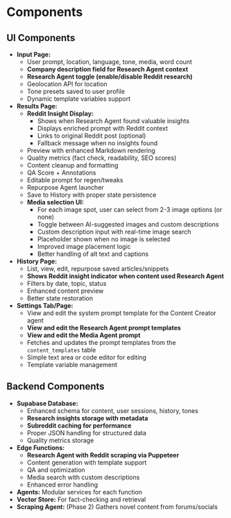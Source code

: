 # Components

## UI Components
- **Input Page:**
  - User prompt, location, language, tone, media, word count
  - **Company description field for Research Agent context**
  - **Research Agent toggle (enable/disable Reddit research)**
  - Geolocation API for location
  - Tone presets saved to user profile
  - Dynamic template variables support
- **Results Page:**
  - **Reddit Insight Display:**
    - Shows when Research Agent found valuable insights
    - Displays enriched prompt with Reddit context
    - Links to original Reddit post (optional)
    - Fallback message when no insights found
  - Preview with enhanced Markdown rendering
  - Quality metrics (fact check, readability, SEO scores)
  - Content cleanup and formatting
  - QA Score + Annotations
  - Editable prompt for regen/tweaks
  - Repurpose Agent launcher
  - Save to History with proper state persistence
  - **Media selection UI:** 
    - For each image spot, user can select from 2-3 image options (or none)
    - Toggle between AI-suggested images and custom descriptions
    - Custom description input with real-time image search
    - Placeholder shown when no image is selected
    - Improved image placement logic
    - Better handling of alt text and captions
- **History Page:**
  - List, view, edit, repurpose saved articles/snippets
  - **Shows Reddit insight indicator when content used Research Agent**
  - Filters by date, topic, status
  - Enhanced content preview
  - Better state restoration
- **Settings Tab/Page:**
  - View and edit the system prompt template for the Content Creator agent
  - **View and edit the Research Agent prompt templates**
  - **View and edit the Media Agent prompt**
  - Fetches and updates the prompt templates from the `content_templates` table
  - Simple text area or code editor for editing
  - Template variable management

## Backend Components
- **Supabase Database:** 
  - Enhanced schema for content, user sessions, history, tones
  - **Research insights storage with metadata**
  - **Subreddit caching for performance**
  - Proper JSON handling for structured data
  - Quality metrics storage
- **Edge Functions:** 
  - **Research Agent with Reddit scraping via Puppeteer**
  - Content generation with template support
  - QA and optimization
  - Media search with custom descriptions
  - Enhanced error handling
- **Agents:** Modular services for each function
- **Vector Store:** For fact-checking and retrieval
- **Scraping Agent:** (Phase 2) Gathers novel content from forums/socials
